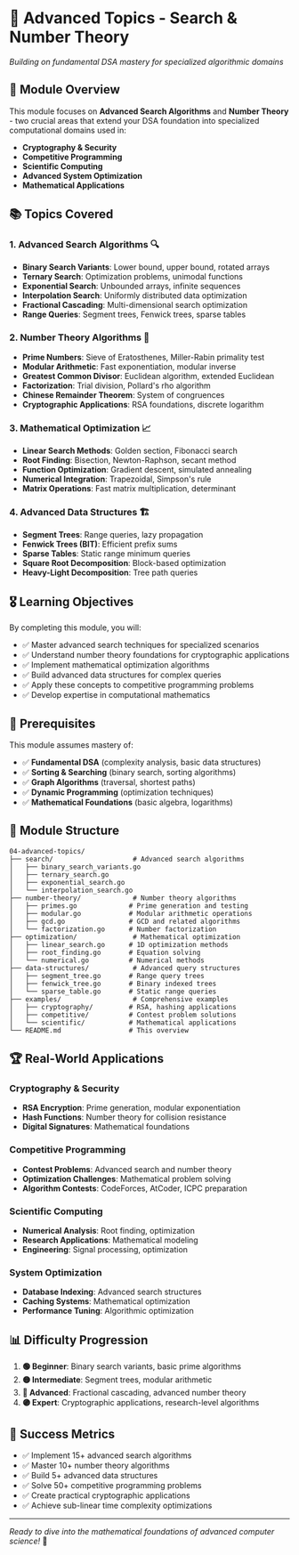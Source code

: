 # 🔬 Advanced Topics - Search & Number Theory
*Building on fundamental DSA mastery for specialized algorithmic domains*

## 🎯 Module Overview

This module focuses on **Advanced Search Algorithms** and **Number Theory** - two crucial areas that extend your DSA foundation into specialized computational domains used in:
- **Cryptography & Security**
- **Competitive Programming** 
- **Scientific Computing**
- **Advanced System Optimization**
- **Mathematical Applications**

## 📚 Topics Covered

### 1. Advanced Search Algorithms 🔍
- **Binary Search Variants**: Lower bound, upper bound, rotated arrays
- **Ternary Search**: Optimization problems, unimodal functions
- **Exponential Search**: Unbounded arrays, infinite sequences
- **Interpolation Search**: Uniformly distributed data optimization
- **Fractional Cascading**: Multi-dimensional search optimization
- **Range Queries**: Segment trees, Fenwick trees, sparse tables

### 2. Number Theory Algorithms 🔢
- **Prime Numbers**: Sieve of Eratosthenes, Miller-Rabin primality test
- **Modular Arithmetic**: Fast exponentiation, modular inverse
- **Greatest Common Divisor**: Euclidean algorithm, extended Euclidean
- **Factorization**: Trial division, Pollard's rho algorithm
- **Chinese Remainder Theorem**: System of congruences
- **Cryptographic Applications**: RSA foundations, discrete logarithm

### 3. Mathematical Optimization 📈
- **Linear Search Methods**: Golden section, Fibonacci search
- **Root Finding**: Bisection, Newton-Raphson, secant method
- **Function Optimization**: Gradient descent, simulated annealing
- **Numerical Integration**: Trapezoidal, Simpson's rule
- **Matrix Operations**: Fast matrix multiplication, determinant

### 4. Advanced Data Structures 🏗️
- **Segment Trees**: Range queries, lazy propagation
- **Fenwick Trees (BIT)**: Efficient prefix sums
- **Sparse Tables**: Static range minimum queries
- **Square Root Decomposition**: Block-based optimization
- **Heavy-Light Decomposition**: Tree path queries

## 🎖️ Learning Objectives

By completing this module, you will:
- ✅ Master advanced search techniques for specialized scenarios
- ✅ Understand number theory foundations for cryptographic applications
- ✅ Implement mathematical optimization algorithms
- ✅ Build advanced data structures for complex queries
- ✅ Apply these concepts to competitive programming problems
- ✅ Develop expertise in computational mathematics

## 🚀 Prerequisites

This module assumes mastery of:
- ✅ **Fundamental DSA** (complexity analysis, basic data structures)
- ✅ **Sorting & Searching** (binary search, sorting algorithms)
- ✅ **Graph Algorithms** (traversal, shortest paths)
- ✅ **Dynamic Programming** (optimization techniques)
- ✅ **Mathematical Foundations** (basic algebra, logarithms)

## 📁 Module Structure

```
04-advanced-topics/
├── search/                    # Advanced search algorithms
│   ├── binary_search_variants.go
│   ├── ternary_search.go
│   ├── exponential_search.go
│   └── interpolation_search.go
├── number-theory/             # Number theory algorithms
│   ├── primes.go             # Prime generation and testing
│   ├── modular.go            # Modular arithmetic operations
│   ├── gcd.go                # GCD and related algorithms
│   └── factorization.go      # Number factorization
├── optimization/              # Mathematical optimization
│   ├── linear_search.go      # 1D optimization methods
│   ├── root_finding.go       # Equation solving
│   └── numerical.go          # Numerical methods
├── data-structures/           # Advanced query structures
│   ├── segment_tree.go       # Range query trees
│   ├── fenwick_tree.go       # Binary indexed trees
│   └── sparse_table.go       # Static range queries
├── examples/                  # Comprehensive examples
│   ├── cryptography/         # RSA, hashing applications
│   ├── competitive/          # Contest problem solutions
│   └── scientific/           # Mathematical applications
└── README.md                 # This overview
```

## 🏆 Real-World Applications

### Cryptography & Security
- **RSA Encryption**: Prime generation, modular exponentiation
- **Hash Functions**: Number theory for collision resistance
- **Digital Signatures**: Mathematical foundations

### Competitive Programming
- **Contest Problems**: Advanced search and number theory
- **Optimization Challenges**: Mathematical problem solving
- **Algorithm Contests**: CodeForces, AtCoder, ICPC preparation

### Scientific Computing
- **Numerical Analysis**: Root finding, optimization
- **Research Applications**: Mathematical modeling
- **Engineering**: Signal processing, optimization

### System Optimization
- **Database Indexing**: Advanced search structures
- **Caching Systems**: Mathematical optimization
- **Performance Tuning**: Algorithmic optimization

## 📊 Difficulty Progression

1. **🟢 Beginner**: Binary search variants, basic prime algorithms
2. **🟡 Intermediate**: Segment trees, modular arithmetic
3. **🔴 Advanced**: Fractional cascading, advanced number theory
4. **🟣 Expert**: Cryptographic applications, research-level algorithms

## 🎯 Success Metrics

- ✅ Implement 15+ advanced search algorithms
- ✅ Master 10+ number theory algorithms  
- ✅ Build 5+ advanced data structures
- ✅ Solve 50+ competitive programming problems
- ✅ Create practical cryptographic applications
- ✅ Achieve sub-linear time complexity optimizations

---

*Ready to dive into the mathematical foundations of advanced computer science!* 🚀
